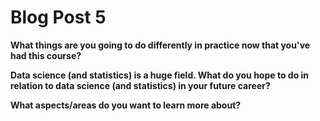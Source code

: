 # Blog Post 5

**What things are you going to do differently in practice now that you've had this course?**

**Data science (and statistics) is a huge field. What do you hope to do in relation to data science (and statistics) in your future career?**

**What aspects/areas do you want to learn more about?**
